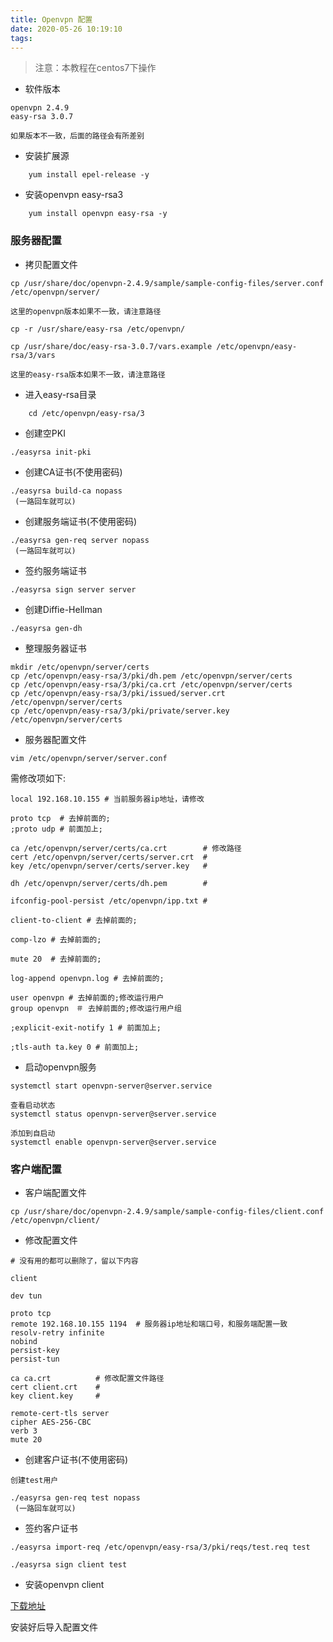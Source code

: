 ```yaml
---
title: Openvpn 配置
date: 2020-05-26 10:19:10
tags:
---
```


> 注意：本教程在centos7下操作

- 软件版本

```
openvpn 2.4.9 
easy-rsa 3.0.7

如果版本不一致，后面的路径会有所差别 

 ```

- 安装扩展源

```Shell
    yum install epel-release -y
```

- 安装openvpn easy-rsa3

```Shell
    yum install openvpn easy-rsa -y
```

### 服务器配置

- 拷贝配置文件

```Shell
cp /usr/share/doc/openvpn-2.4.9/sample/sample-config-files/server.conf  /etc/openvpn/server/

这里的openvpn版本如果不一致，请注意路径

```

```Shell
cp -r /usr/share/easy-rsa /etc/openvpn/
```

```Shell
cp /usr/share/doc/easy-rsa-3.0.7/vars.example /etc/openvpn/easy-rsa/3/vars

这里的easy-rsa版本如果不一致，请注意路径
```

- 进入easy-rsa目录

```Shell
    cd /etc/openvpn/easy-rsa/3
```

- 创建空PKI

```Shell
./easyrsa init-pki
```

- 创建CA证书(不使用密码)

```Shell
./easyrsa build-ca nopass
 (一路回车就可以)
```

- 创建服务端证书(不使用密码)

```Shell
./easyrsa gen-req server nopass
 (一路回车就可以)
```

- 签约服务端证书

```Shell
./easyrsa sign server server
```

- 创建Diffie-Hellman

```Shell
./easyrsa gen-dh
```

- 整理服务器证书

```Shell
mkdir /etc/openvpn/server/certs
cp /etc/openvpn/easy-rsa/3/pki/dh.pem /etc/openvpn/server/certs        
cp /etc/openvpn/easy-rsa/3/pki/ca.crt /etc/openvpn/server/certs
cp /etc/openvpn/easy-rsa/3/pki/issued/server.crt /etc/openvpn/server/certs
cp /etc/openvpn/easy-rsa/3/pki/private/server.key /etc/openvpn/server/certs
```

- 服务器配置文件

```Shell
vim /etc/openvpn/server/server.conf
```

需修改项如下:
```
local 192.168.10.155 # 当前服务器ip地址，请修改

proto tcp  # 去掉前面的;
;proto udp # 前面加上;

ca /etc/openvpn/server/certs/ca.crt        # 修改路径
cert /etc/openvpn/server/certs/server.crt  #
key /etc/openvpn/server/certs/server.key   #

dh /etc/openvpn/server/certs/dh.pem        #

ifconfig-pool-persist /etc/openvpn/ipp.txt #

client-to-client # 去掉前面的;

comp-lzo # 去掉前面的;

mute 20  # 去掉前面的;

log-append openvpn.log # 去掉前面的;

user openvpn # 去掉前面的;修改运行用户
group openvpn　＃ 去掉前面的;修改运行用户组

;explicit-exit-notify 1 # 前面加上;

;tls-auth ta.key 0 # 前面加上;

```

- 启动openvpn服务

```Shell
systemctl start openvpn-server@server.service
```

```Shell
查看启动状态
systemctl status openvpn-server@server.service
```

```Shell
添加到自启动
systemctl enable openvpn-server@server.service
```

### 客户端配置

- 客户端配置文件

```Shell
cp /usr/share/doc/openvpn-2.4.9/sample/sample-config-files/client.conf /etc/openvpn/client/
```

- 修改配置文件

```Shell
# 没有用的都可以删除了，留以下内容

client

dev tun

proto tcp
remote 192.168.10.155 1194  # 服务器ip地址和端口号，和服务端配置一致
resolv-retry infinite
nobind
persist-key
persist-tun

ca ca.crt          # 修改配置文件路径
cert client.crt    #
key client.key     #

remote-cert-tls server
cipher AES-256-CBC
verb 3
mute 20
```

- 创建客户证书(不使用密码)

```Shell
创建test用户

./easyrsa gen-req test nopass
 (一路回车就可以)
```

- 签约客户证书

```Shell
./easyrsa import-req /etc/openvpn/easy-rsa/3/pki/reqs/test.req test
```

```Shell
./easyrsa sign client test
```

- 安装openvpn client

[下载地址](https://github.com/OpenVPN/openvpn-gui/releases)

安装好后导入配置文件